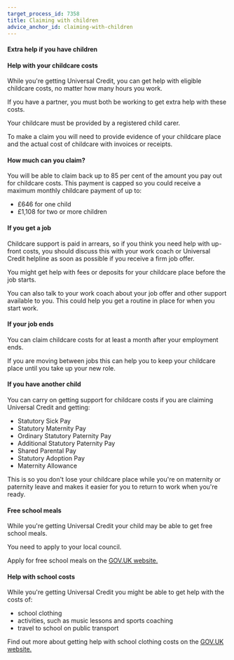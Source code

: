 ```yaml
---
target_process_id: 7358
title: Claiming with children
advice_anchor_id: claiming-with-children
---
```

#### Extra help if you have children

#### Help with your childcare costs

While you're getting Universal Credit, you can get help with eligible childcare costs, no matter how many hours you work.

If you have a partner, you must both be working to get extra help with these costs.

Your childcare must be provided by a registered child carer.

To make a claim you will need to provide evidence of your childcare place and the actual cost of childcare with invoices or receipts.

#### How much can you claim?

You will be able to claim back up to 85 per cent of the amount you pay out for childcare costs.
This payment is capped so you could receive a maximum monthly childcare payment of up to:

* £646 for one child
* £1,108 for two or more children

#### If you get a job

Childcare support is paid in arrears, so if you think you need help with up-front costs, you should discuss this with your work coach or Universal Credit helpline as soon as possible if you receive a firm job offer.

You might get help with fees or deposits for your childcare place before the job starts.

You can also talk to your work coach about your job offer and other support available to you. This could help you get a routine in place for when you start work.

#### If your job ends

You can claim childcare costs for at least a month after your employment ends.

If you are moving between jobs this can help you to keep your childcare place until you take up your new role.

#### If you have another child

You can carry on getting support for childcare costs if you are claiming Universal Credit and getting:
* Statutory Sick Pay
* Statutory Maternity Pay
* Ordinary Statutory Paternity Pay
* Additional Statutory Paternity Pay
* Shared Parental Pay
* Statutory Adoption Pay
* Maternity Allowance

This is so you don't lose your childcare place while you're on maternity or paternity leave and makes it easier for you to return to work when you're ready.

#### Free school meals

While you're getting Universal Credit your child may be able to get free school meals.

You need to apply to your local council.

Apply for free school meals on the [GOV.UK website.](https://www.gov.uk/apply-free-school-meals)

#### Help with school costs

While you're getting Universal Credit you might be able to get help with the costs of:

* school clothing
* activities, such as music lessons and sports coaching
* travel to school on public transport

Find out more about getting help with school clothing costs on the [GOV.UK website.](https://www.gov.uk/help-school-clothing-costs)
